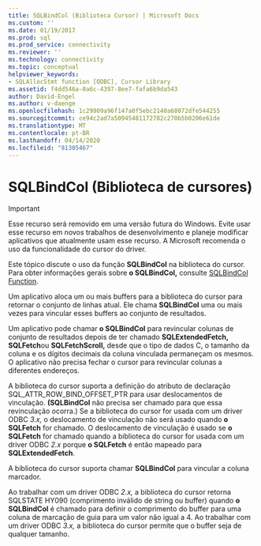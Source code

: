 ```yaml
---
title: SQLBindCol (Biblioteca Cursor) | Microsoft Docs
ms.custom: ''
ms.date: 01/19/2017
ms.prod: sql
ms.prod_service: connectivity
ms.reviewer: ''
ms.technology: connectivity
ms.topic: conceptual
helpviewer_keywords:
- SQLAllocStmt function [ODBC], Cursor Library
ms.assetid: f4dd546a-0a6c-4397-8ee7-fafa6b9da543
author: David-Engel
ms.author: v-daenge
ms.openlocfilehash: 1c29909a96f147a0f5ebc2140a68072dfe544255
ms.sourcegitcommit: ce94c2ad7a50945481172782c270b5b0206e61de
ms.translationtype: MT
ms.contentlocale: pt-BR
ms.lasthandoff: 04/14/2020
ms.locfileid: "81305467"
---
```

# <a name="sqlbindcol-cursor-library"></a>SQLBindCol (Biblioteca de cursores)
> [!IMPORTANT]  
>  Esse recurso será removido em uma versão futura do Windows. Evite usar esse recurso em novos trabalhos de desenvolvimento e planeje modificar aplicativos que atualmente usam esse recurso. A Microsoft recomenda o uso da funcionalidade do cursor do driver.  
  
 Este tópico discute o uso da função **SQLBindCol** na biblioteca do cursor. Para obter informações gerais sobre **o SQLBindCol,** consulte [SQLBindCol Function](../../../odbc/reference/syntax/sqlbindcol-function.md).  
  
 Um aplicativo aloca um ou mais buffers para a biblioteca do cursor para retornar o conjunto de linhas atual. Ele chama **SQLBindCol** uma ou mais vezes para vincular esses buffers ao conjunto de resultados.  
  
 Um aplicativo pode chamar **o SQLBindCol** para revincular colunas de conjunto de resultados depois de ter chamado **SQLExtendedFetch,** **SQLFetch**ou **SQLFetchScroll,** desde que o tipo de dados C, o tamanho da coluna e os dígitos decimais da coluna vinculada permaneçam os mesmos. O aplicativo não precisa fechar o cursor para revincular colunas a diferentes endereços.  
  
 A biblioteca do cursor suporta a definição do atributo de declaração SQL_ATTR_ROW_BIND_OFFSET_PTR para usar deslocamentos de vinculação. **(SQLBindCol** não precisa ser chamado para que essa revinculação ocorra.) Se a biblioteca do cursor for usada com um driver ODBC *3.x,* o deslocamento de vinculação não será usado quando **o SQLFetch** for chamado. O deslocamento de vinculação é usado se **o SQLFetch** for chamado quando a biblioteca do cursor for usada com um driver ODBC *2.x* porque **o SQLFetch** é então mapeado para **SQLExtendedFetch**.  
  
 A biblioteca do cursor suporta chamar **SQLBindCol** para vincular a coluna marcador.  
  
 Ao trabalhar com um driver ODBC *2.x,* a biblioteca do cursor retorna SQLSTATE HY090 (comprimento inválido de string ou buffer) quando **o SQLBindCol** é chamado para definir o comprimento do buffer para uma coluna de marcação de guia para um valor não igual a 4. Ao trabalhar com um driver ODBC *3.x,* a biblioteca do cursor permite que o buffer seja de qualquer tamanho.
